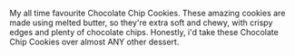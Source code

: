 My all time favourite Chocolate Chip Cookies. These amazing cookies are made using melted butter, so they're extra soft and chewy, with crispy edges and plenty of chocolate chips. Honestly, i'd take these Chocolate Chip Cookies over almost ANY other dessert.
